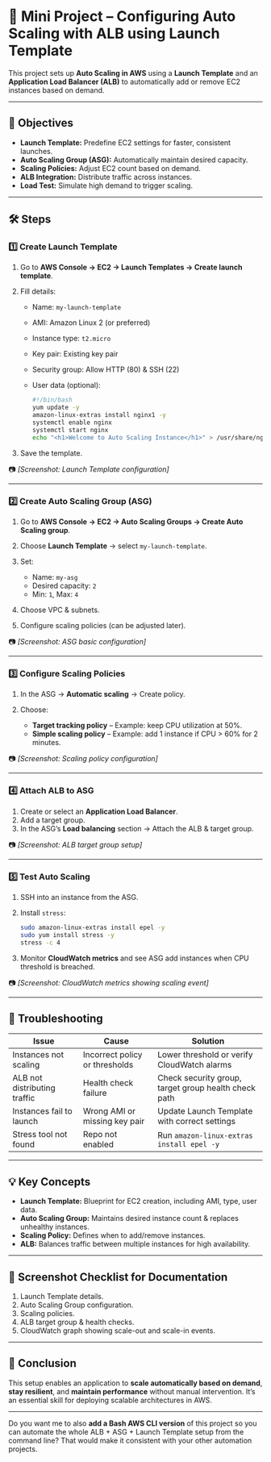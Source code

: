 # 🚀 Mini Project – Configuring Auto Scaling with ALB using Launch Template

This project sets up **Auto Scaling in AWS** using a **Launch Template** and an **Application Load Balancer (ALB)** to automatically add or remove EC2 instances based on demand.

---

## 🎯 Objectives

- **Launch Template:** Predefine EC2 settings for faster, consistent launches.
- **Auto Scaling Group (ASG):** Automatically maintain desired capacity.
- **Scaling Policies:** Adjust EC2 count based on demand.
- **ALB Integration:** Distribute traffic across instances.
- **Load Test:** Simulate high demand to trigger scaling.

---

## 🛠️ Steps

### **1️⃣ Create Launch Template**

1. Go to **AWS Console → EC2 → Launch Templates → Create launch template**.
2. Fill details:

   - Name: `my-launch-template`
   - AMI: Amazon Linux 2 (or preferred)
   - Instance type: `t2.micro`
   - Key pair: Existing key pair
   - Security group: Allow HTTP (80) & SSH (22)
   - User data (optional):

     ```bash
     #!/bin/bash
     yum update -y
     amazon-linux-extras install nginx1 -y
     systemctl enable nginx
     systemctl start nginx
     echo "<h1>Welcome to Auto Scaling Instance</h1>" > /usr/share/nginx/html/index.html
     ```

3. Save the template.

📷 _\[Screenshot: Launch Template configuration]_

---

### **2️⃣ Create Auto Scaling Group (ASG)**

1. Go to **AWS Console → EC2 → Auto Scaling Groups → Create Auto Scaling group**.
2. Choose **Launch Template** → select `my-launch-template`.
3. Set:

   - Name: `my-asg`
   - Desired capacity: `2`
   - Min: `1`, Max: `4`

4. Choose VPC & subnets.
5. Configure scaling policies (can be adjusted later).

📷 _\[Screenshot: ASG basic configuration]_

---

### **3️⃣ Configure Scaling Policies**

1. In the ASG → **Automatic scaling** → Create policy.
2. Choose:

   - **Target tracking policy** – Example: keep CPU utilization at 50%.
   - **Simple scaling policy** – Example: add 1 instance if CPU > 60% for 2 minutes.

📷 _\[Screenshot: Scaling policy configuration]_

---

### **4️⃣ Attach ALB to ASG**

1. Create or select an **Application Load Balancer**.
2. Add a target group.
3. In the ASG’s **Load balancing** section → Attach the ALB & target group.

📷 _\[Screenshot: ALB target group setup]_

---

### **5️⃣ Test Auto Scaling**

1. SSH into an instance from the ASG.
2. Install `stress`:

   ```bash
   sudo amazon-linux-extras install epel -y
   sudo yum install stress -y
   stress -c 4
   ```

3. Monitor **CloudWatch metrics** and see ASG add instances when CPU threshold is breached.

📷 _\[Screenshot: CloudWatch metrics showing scaling event]_

---

## 🐞 Troubleshooting

| Issue                        | Cause                          | Solution                                             |
| ---------------------------- | ------------------------------ | ---------------------------------------------------- |
| Instances not scaling        | Incorrect policy or thresholds | Lower threshold or verify CloudWatch alarms          |
| ALB not distributing traffic | Health check failure           | Check security group, target group health check path |
| Instances fail to launch     | Wrong AMI or missing key pair  | Update Launch Template with correct settings         |
| Stress tool not found        | Repo not enabled               | Run `amazon-linux-extras install epel -y`            |

---

## 💡 Key Concepts

- **Launch Template:** Blueprint for EC2 creation, including AMI, type, user data.
- **Auto Scaling Group:** Maintains desired instance count & replaces unhealthy instances.
- **Scaling Policy:** Defines when to add/remove instances.
- **ALB:** Balances traffic between multiple instances for high availability.

---

## 📸 Screenshot Checklist for Documentation

1. Launch Template details.
2. Auto Scaling Group configuration.
3. Scaling policies.
4. ALB target group & health checks.
5. CloudWatch graph showing scale-out and scale-in events.

---

## 🏁 Conclusion

This setup enables an application to **scale automatically based on demand**, **stay resilient**, and **maintain performance** without manual intervention. It’s an essential skill for deploying scalable architectures in AWS.

---

Do you want me to also **add a Bash AWS CLI version** of this project so you can automate the whole ALB + ASG + Launch Template setup from the command line? That would make it consistent with your other automation projects.

